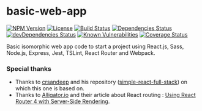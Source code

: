 # basic-web-app

[![NPM Version](https://img.shields.io/npm/v/basic-web-app.svg)](https://www.npmjs.org/package/basic-web-app) [![License](https://img.shields.io/npm/l/basic-web-app.svg)](https://www.npmjs.org/package/basic-web-app) [![Build Status](http://img.shields.io/travis/ttous/basic-web-app/master.svg)](https://travis-ci.org/ttous/basic-web-app) [![Dependencies Status](https://img.shields.io/david/ttous/basic-web-app.svg)](https://david-dm.org/ttous/basic-web-app) [![devDependencies Status](https://david-dm.org/ttous/basic-web-app/dev-status.svg)](https://david-dm.org/ttous/basic-web-app?type=dev) [![Known Vulnerabilities](https://snyk.io/test/github/ttous/basic-web-app/badge.svg)](https://snyk.io/test/github/ttous/basic-web-app) [![Coverage Status](https://coveralls.io/repos/github/ttous/basic-web-app/badge.svg)](https://coveralls.io/github/ttous/basic-web-app)

Basic isomorphic web app code to start a project using React.js, Sass, Node.js, Express, Jest, TSLint, React Router and Webpack.

### Special thanks

- Thanks to [crsandeep](https://github.com/crsandeep) and his repository ([simple-react-full-stack](https://github.com/crsandeep/simple-react-full-stack)) on which this one is based on.
- Thanks to [Alligator.io](https://alligator.io) and their article about React routing : [Using React Router 4 with Server-Side Rendering](https://alligator.io/react/react-router-ssr/).
